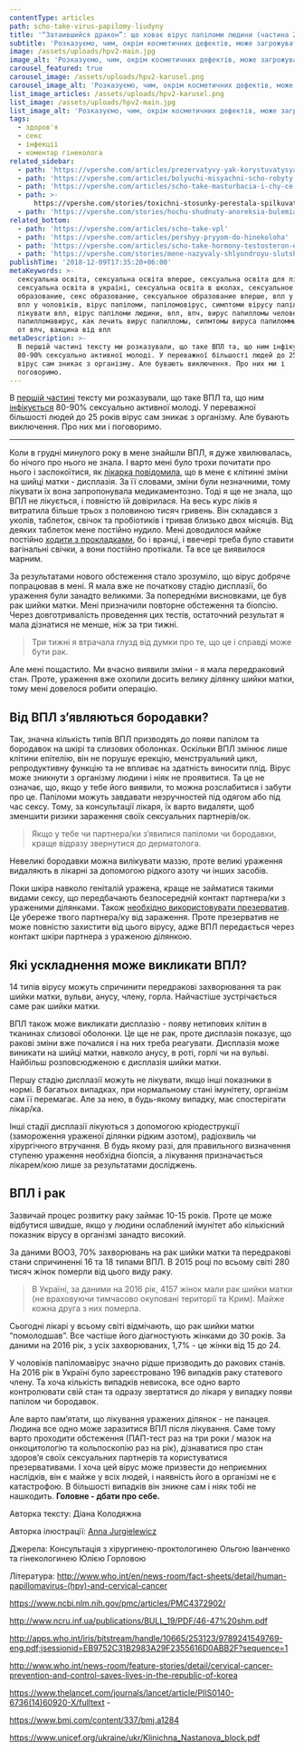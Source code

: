 ```yaml
---
contentType: articles
path: scho-take-virus-papilomy-liudyny
title: '“Затаившийся дракон”: що ховає вірус папіломи людини (частина 2)'
subtitle: 'Розказуємо, чим, окрім косметичних дефектів, може загрожувати папіломавірус '
image: /assets/uploads/hpv2-main.jpg
image_alt: 'Розказуємо, чим, окрім косметичних дефектів, може загрожувати папіломавірус '
carousel_featured: true
carousel_image: /assets/uploads/hpv2-karusel.png
carousel_image_alt: 'Розказуємо, чим, окрім косметичних дефектів, може загрожувати папіломавірус '
list_image_articles: /assets/uploads/hpv2-karusel.png
list_image: /assets/uploads/hpv2-main.jpg
list_image_alt: 'Розказуємо, чим, окрім косметичних дефектів, може загрожувати папіломавірус '
tags:
  - здоров'я
  - секс
  - інфекції
  - коментар гінеколога
related_sidebar:
  - path: 'https://vpershe.com/articles/prezervatyvy-yak-korystuvatysya-yaki-buvayut'
  - path: 'https://vpershe.com/articles/bolyuchi-misyachni-scho-robyty'
  - path: 'https://vpershe.com/articles/scho-take-masturbacia-i-chy-ce-normalno'
  - path: >-
      https://vpershe.com/stories/toxichni-stosunky-perestala-spilkuvatysia-z-druziamy
  - path: 'https://vpershe.com/stories/hochu-shudnuty-anoreksia-bulemia'
related_bottom:
  - path: 'https://vpershe.com/articles/scho-take-vpl'
  - path: 'https://vpershe.com/articles/pershyy-pryyom-do-hinekoloha'
  - path: 'https://vpershe.com/articles/scho-take-hormony-testosteron-estrogen'
  - path: 'https://vpershe.com/stories/mene-nazyvaly-shlyondroyu-slutshaming-v-shkoli'
publishTime: '2018-12-09T17:35:20+06:00'
metaKeywords: >-
  сексуальна освіта, сексуальна освіта вперше, сексуальна освіта для підлітків,
  сексуальна освіта в україні, сексуальна освіта в школах, сексуальное
  образование, секс образование, сексуальное образование вперше, впл у жінок,
  впл у чоловіків, вірус папіломи, папіломовірус, симптоми вірусу папіломи, як
  лікувати впл, вірус папіломи людини, впл, впч, вирус папилломы человека,
  папилломавирус, как лечить вирус папилломы, сипмтомы вируса папиломмы, вакцина
  от впч, вакцина від впл
metaDescription: >-
  В першій частині тексту ми розказували, що таке ВПЛ та, що ним інфікується
  80-90% сексуально активної молоді. У переважної більшості людей до 25 років
  вірус сам зникає з організму. Але бувають виключення. Про них ми і
  поговоримо.
---
```

В [першій частині](https://vpershe.com/articles/scho-take-vpl) тексту ми розказували, що таке ВПЛ та, що ним [інфікується](https://www.unicef.org/ukraine/ukr/Klinichna_Nastanova_block.pdf) 80-90% сексуально активної молоді. У переважної більшості людей до 25 років вірус сам зникає з організму. Але бувають виключення. Про них ми і поговоримо. 

- - -

Коли в грудні минулого року в мене знайшли ВПЛ, я дуже хвилювалась, бо нічого про нього не знала. І варто мені було трохи почитати про нього і заспокоїтися, як [лікарка повідомила](https://vpershe.com/articles/pershyy-pryyom-do-hinekoloha), що в мене є клітинні зміни на шийці матки - дисплазія.  За її словами, зміни були незначними, тому лікувати їх вона запропонувала медикаментозно. Тоді я ще не знала, що ВПЛ не лікується, і повністю їй довірилася. На весь курс ліків я витратила більше трьох з половиною тисяч гривень. Він складався з уколів, таблеток, свічок та пробіотиків і тривав близько двох місяців. Від деяких таблеток мене постійно нудило. Мені доводилося майже постійно [ходити з прокладками](https://vpershe.com/articles/yak-obraty-prokladky-tampony-menstrualni-chashi), бо і вранці, і ввечері треба було ставити вагінальні свічки, а вони постійно протікали. Та все це виявилося марним.

За результатами нового обстеження стало зрозуміло, що вірус добряче попрацював в мені. Я мала вже не початкову стадію дисплазії, бо ураження були занадто великими. За попередніми висновками, це був рак шийки матки. Мені призначили повторне обстеження та біопсію. Через довготривалість проведення цих тестів, остаточний результат я мала дізнатися не менше, ніж за три тижні. 

> Три тижні я втрачала глузд від думки про те, що це і справді може бути рак.

Але мені пощастило. Ми вчасно виявили зміни - я мала передраковий стан. Проте, ураження вже охопили досить велику ділянку шийки матки, тому мені довелося робити операцію. 

## Від ВПЛ з’являються бородавки?

Так, значна кількість типів ВПЛ призводять до появи папілом та бородавок на шкірі та слизових оболонках. Оскільки ВПЛ змінює лише клітини епітелію, він не порушує ерекцію, менструальний цикл, репродуктивну функцію та не впливає на здатність виносити плід. Вірус може зникнути з організму людини і ніяк не проявитися. Та це не означає, що, якщо у тебе його виявили, то можна розслабитися і забути про це. Папіломи можуть завдавати незручностей під одягом або під час сексу.  Тому, за консультації лікаря, їх варто видаляти, щоб зменшити ризики зараження своїх сексуальних партнерів/ок. 

> Якщо у тебе чи партнера/ки з’явилися папіломи чи бородавки, краще відразу звернутися до дерматолога.

Невеликі бородавки можна вилікувати маззю, проте великі ураження видаляють в лікарні за допомогою рідкого азоту чи інших засобів. 

Поки шкіра навколо геніталій уражена, краще не займатися такими видами сексу, що передбачають безпосередній контакт партнера/ки з ураженими ділянками. Також [необхідно використовувати презерватив](https://vpershe.com/articles/prezervatyvy-yak-korystuvatysya-yaki-buvayut). Це убереже твого партнера/ку від зараження. Проте презерватив не може повністю захистити від цього вірусу, адже ВПЛ передається через контакт шкіри партнера з ураженою ділянкою.

## Які ускладнення може викликати ВПЛ?

14 типів вірусу можуть спричинити передракові захворювання та рак шийки матки, вульви, анусу, члену, горла. Найчастіше зустрічається саме рак шийки матки.

ВПЛ також може викликати дисплазію - появу нетипових клітин в тканинах слизової оболонки. Це ще не рак, проте дисплазія показує, що ракові зміни вже почалися і на них треба реагувати. Дисплазія може виникати на шийці матки, навколо анусу, в роті, горлі чи на вульві. Найбільш розповсюдженою є дисплазія шийки матки. 

Першу стадію дисплазії можуть не лікувати, якщо інші показники в нормі. В багатьох випадках, при нормальному стані імунітету, організм сам її перемагає. Але за нею, в будь-якому випадку, має спостерігати лікар/ка. 

Інші стадії дисплазії лікуються з допомогою кріодеструкції (замороження ураженої ділянки рідким азотом), радіохвиль чи хірургічного втручання. В будь якому разі, для правильного визначення ступеню ураження необхідна біопсія, а лікування призначається лікарем/кою лише за результатами досліджень.

## ВПЛ і рак

Зазвичай процес розвитку раку займає 10-15 років. Проте це може відбутися швидше, якщо у людини ослаблений імунітет або кількісний показник вірусу в організмі занадто високий.

За даними ВООЗ, 70% захворювань на рак шийки матки та передракові стани спричиненні 16 та 18 типами ВПЛ. В 2015 році по всьому світі 280 тисяч жінок померли від цього виду раку.

> В Україні, за даними на 2016 рік, 4157 жінок мали рак шийки матки (не враховуючи тимчасово окуповані території та Крим). Майже кожна друга з них померла.

Сьогодні лікарі у всьому світі відмічають, що рак шийки матки “помолодшав”. Все частіше його діагностують жінками до 30 років. За даними на 2016 рік, з усіх захворюваних, 1,7% - це жінки від 15 до 24.

У чоловіків папіломавірус значно рідше призводить до ракових станів. На 2016 рік в Україні було зареєстровано 196 випадків раку статевого члену. Та хоча кількість випадків невисока, все одно варто контролювати свій стан та одразу звертатися до лікаря у випадку появи папілом чи бородавок.

Але варто пам’ятати, що лікування уражених ділянок - не панацея. Людина все одно може заразитися ВПЛ після лікування. Саме тому варто проходити обстеження (ПАП-тест раз на три роки / мазок на онкоцитологію та кольпоскопію раз на рік), дізнаватися про стан здоров’я своїх сексуальних партнерів та користуватися презервативами. І хоча цей вірус може призвести до неприємних наслідків, він є майже у всіх людей, і наявність його в організмі не є катастрофою. В більшості випадків він зникне сам і ніяк тобі не нашкодить. **Головне - дбати про себе.**



Авторка тексту: Діана Колодяжна

Авторка ілюстрації: [Anna Jurgielewicz](https://www.instagram.com/jurdzi/)

Джерела: Консультація з хірургинею-проктологинею Ольгою Іванченко
 та гінекологинею Юлією Горловою

Література: http://www.who.int/en/news-room/fact-sheets/detail/human-papillomavirus-(hpv)-and-cervical-cancer

https://www.ncbi.nlm.nih.gov/pmc/articles/PMC4372902/ 

http://www.ncru.inf.ua/publications/BULL_19/PDF/46-47%20shm.pdf 

http://apps.who.int/iris/bitstream/handle/10665/253123/9789241549769-eng.pdf;jsessionid=EB9752C31B2983A29F2355616D0ABB2F?sequence=1

http://www.who.int/news-room/feature-stories/detail/cervical-cancer-prevention-and-control-saves-lives-in-the-republic-of-korea

https://www.thelancet.com/journals/lancet/article/PIIS0140-6736(14)60920-X/fulltext - 

https://www.bmj.com/content/337/bmj.a1284

https://www.unicef.org/ukraine/ukr/Klinichna_Nastanova_block.pdf

